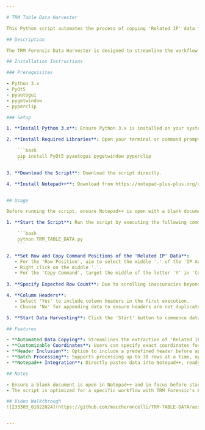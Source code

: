 ```yaml
---

# TRM Table Data Harvester

This Python script automates the process of copying 'Related IP' data found in TRM Forensic when reviewing a blockchain address in 'Blockchain Explorer'. It utilizes PyQt5 for the GUI, allowing users to specify coordinates for data selection and automatically pastes the extracted information into Notepad++.

## Description

The TRM Forensic Data Harvester is designed to streamline the workflow of cybersecurity and blockchain analysts by automating the tedious task of data extraction from blockchain explorers. It focuses on efficiently capturing 'Related IP' data and ensuring the data is accurately documented for further analysis.

## Installation Instructions

### Prerequisites

- Python 3.x
- PyQt5
- pyautogui
- pygetwindow
- pyperclip

### Setup

1. **Install Python 3.x**: Ensure Python 3.x is installed on your system. You can download it from [the official Python website](https://www.python.org/downloads/).

2. **Install Required Libraries**: Open your terminal or command prompt and run the following command:

    ```bash
    pip install PyQt5 pyautogui pygetwindow pyperclip
    ```

3. **Download the Script**: Download the script directly.

4. **Install Notepad++**: Download from https://notepad-plus-plus.org/downloads/


## Usage

Before running the script, ensure Notepad++ is open with a blank document focused.

1. **Start the Script**: Run the script by executing the following command in the terminal:

    ```bash
    python TRM_TABLE_DATA.py
    ```

2. **Set Row and Copy Command Positions of the 'Related IP' Data**: 
   - For the 'Row Position', aim to select the middle '.' of the 'IP Address' in the first row.
   - Right click on the middle '.'.
   - For the 'Copy Command', target the middle of the letter 'Y' in 'Copy Row'.
   
3. **Specify Expected Row Count**: Due to scrolling inaccuracies beyond 30 rows, it's recommended to set a maximum of 30 rows at a time. You can reposition the table and append more rows in batches of 30.

4. **Column Headers**: 
   - Select 'Yes' to include column headers in the first execution.
   - Choose 'No' for appending data to ensure headers are not duplicated.

5. **Start Data Harvesting**: Click the 'Start' button to commence data harvesting. Make sure the Notepad++ window is in focus.

## Features

- **Automated Data Copying**: Streamlines the extraction of 'Related IP' data.
- **Customizable Coordinates**: Users can specify exact coordinates for row selection and the copy command, enhancing accuracy.
- **Header Inclusion**: Option to include a predefined header before appending data, suitable for initial data setup.
- **Batch Processing**: Supports processing up to 30 rows at a time, optimizing for scrolling accuracy.
- **Notepad++ Integration**: Directly pastes data into Notepad++, ready for analysis.

## Notes

- Ensure a blank document is open in Notepad++ and in focus before starting the script.
- The script is optimized for a specific workflow with TRM Forensic's Blockchain Explorer 'Related IP' data and Notepad++. Adjustments may be needed for other applications or websites.

## Video Walkthrough
![233303_01022024](https://github.com/maccheroncelli/TRM-TABLE-DATA/assets/154501937/94567e35-94aa-4ec0-85d6-ec771f9c79fc)


---
```

